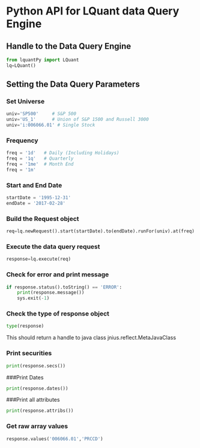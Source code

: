# Python API for LQuant data Query Engine


## Handle to the Data Query Engine
```python
from lquantPy import LQuant
lq=LQuant()
```


## Setting the Data Query Parameters

### Set Universe
```python
univ='SP500'     # S&P 500
univ='US_1'      # Union of S&P 1500 and Russell 3000
univ='i:006066.01' # Single Stock 
```
### Frequency
```python
freq = '1d'   # Daily (Including Holidays)
freq = '1q'   # Quarterly
freq = '1me'  # Month End
freq = '1m'
```


### Start and End Date
```python
startDate = '1995-12-31'
endDate = '2017-02-28'
``` 

### Build the Request object
```python
req=lq.newRequest().start(startDate).to(endDate).runFor(univ).at(freq).a(‘PRCCD’)
```

### Execute the data query request
```python
response=lq.execute(req)
```

### Check for error and print message
```python
if response.status().toString() == 'ERROR':
    print(response.message())
    sys.exit(-1)
```

### Check the type of response object
```python
type(response)
```

This should return a handle to java class  jnius.reflect.MetaJavaClass


### Print securities
```python
print(response.secs())
```

###Print Dates
```python
print(response.dates())
```

###Print all attributes
```python
print(response.attribs())
```


### Get raw array values
```python
response.values('006066.01','PRCCD')
```

